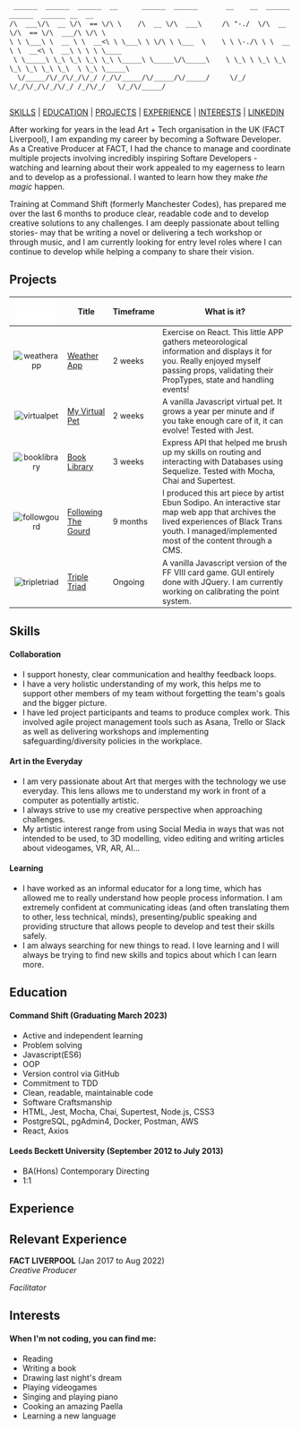 ```
 ______  ______  ______  __      ______  ______       __    __  ______  ______  ______ __  __        
/\  ___\/\  __ \/\  == \/\ \    /\  __ \/\  ___\     /\ "-./  \/\  __ \/\  == \/\  ___/\ \/\ \       
\ \ \___\ \  __ \ \  __<\ \ \___\ \ \/\ \ \___  \    \ \ \-./\ \ \  __ \ \  __<\ \  __\ \ \ \ \____  
 \ \_____\ \_\ \_\ \_\ \_\ \_____\ \_____\/\_____\    \ \_\ \ \_\ \_\ \_\ \_\ \_\ \_\  \ \_\ \_____\ 
  \/_____/\/_/\/_/\/_/ /_/\/_____/\/_____/\/_____/     \/_/  \/_/\/_/\/_/\/_/ /_/\/_/   \/_/\/_____/ 
                                                                
```

[SKILLS](#skills) | [EDUCATION](#education) | [PROJECTS](#projects) | [EXPERIENCE](#experience) | [INTERESTS](#interests) | [LINKEDIN](https://www.linkedin.com/in/carlos-marfil-55875324a/)

After working for years in the lead Art + Tech organisation in the UK (FACT Liverpool), I am expanding my career by becoming a Software Developer. As a Creative Producer at FACT, I had the chance to manage and coordinate multiple projects involving incredibly inspiring Softare Developers - watching and learning about their work appealed to my eagerness to learn and to develop as a professional. I wanted to learn how they make *the magic* happen. 

Training at Command Shift (formerly Manchester Codes), has prepared me over the last 6 months to produce clear, readable code and to develop creative solutions to any challenges. I am deeply passionate about telling stories- may that be writing a novel or delivering a tech workshop or through music, and I am currently looking for entry level roles where I can continue to develop while helping a company to share their vision.

## Projects

| ![buffer](https://github.com/C-Marfil/CV/blob/main/images/tablebuffer.png)![buffer](https://github.com/C-Marfil/CV/blob/main/images/tablebuffer.png) | Title        | Timeframe          | What is it? | 
| :---------:  | ------------- |-------------| -------|
| ![weatherapp](https://github.com/C-Marfil/CV/blob/main/images/WEATHER.png) | [Weather App](https://github.com/C-Marfil/weather-app)      | 2 weeks |  Exercise on React. This little APP gathers meteorological information and displays it for you. Really enjoyed myself passing props, validating their PropTypes, state and handling events! |
| ![virtualpet](https://github.com/C-Marfil/CV/blob/main/images/virtualpet.png) | [My Virtual Pet](https://github.com/C-Marfil/virtual-pet-GUI)      | 2 weeks |  A vanilla Javascript virtual pet. It grows a year per minute and if you take enough care of it, it can evolve! Tested with Jest.|
| ![booklibrary](https://github.com/C-Marfil/CV/blob/main/images/erd.png) | [Book Library](https://github.com/C-Marfil/book_library.git)      | 3 weeks |  Express API that helped me brush up my skills on routing and interacting with Databases using Sequelize. Tested with Mocha, Chai and Supertest. |
| ![followgourd](https://github.com/C-Marfil/CV/blob/main/images/ftg3.png) | [Following The Gourd](https://followthegourd.vercel.app/)      | 9 months |  I produced this art piece by artist Ebun Sodipo. An interactive star map web app that archives the lived experiences of Black Trans youth. I managed/implemented most of the content through a CMS. |
| ![tripletriad](https://github.com/C-Marfil/CV/blob/main/images/ttcardDiablo.png) | [Triple Triad](https://github.com/C-Marfil/triple_triad)      | Ongoing |  A vanilla Javascript version of the FF VIII card game. GUI entirely done with JQuery. I am currently working on calibrating the point system. |

## Skills

#### Collaboration

- I support honesty, clear communication and healthy feedback loops.
- I have a very holistic understanding of my work, this helps me to support other members of my team without forgetting the team's goals and the bigger picture.
- I have led project participants and teams to produce complex work. This involved agile project management tools such as Asana, Trello or Slack as well as delivering workshops and implementing safeguarding/diversity policies in the workplace.

#### Art in the Everyday

- I am very passionate about Art that merges with the technology we use everyday. This lens allows me to understand my work in front of a computer as potentially artistic.
- I always strive to use my creative perspective when approaching challenges.
- My artistic interest range from using Social Media in ways that was not intended to be used, to 3D modelling, video editing and writing articles about videogames, VR, AR, AI...

#### Learning

- I have worked as an informal educator for a long time, which has allowed me to really understand how people process information. I am extremely confident at communicating ideas (and often translating them to other, less technical, minds), presenting/public speaking and providing structure that allows people to develop and test their skills safely.
- I am always searching for new things to read. I love learning and I will always be trying to find new skills and topics about which I can learn more.

## Education

#### Command Shift (Graduating March 2023)

- Active and independent learning
- Problem solving
- Javascript(ES6)
- OOP
- Version control via GitHub
- Commitment to TDD
- Clean, readable, maintainable code
- Software Craftsmanship
- HTML, Jest, Mocha, Chai, Supertest, Node.js, CSS3
- PostgreSQL, pgAdmin4, Docker, Postman, AWS
- React, Axios 

#### Leeds Beckett University (September 2012 to July 2013)

- BA(Hons) Contemporary Directing
- 1:1

## Experience 

## Relevant Experience

**FACT LIVERPOOL** (Jan 2017 to Aug 2022)    
*Creative Producer*  

*Facilitator*  

## Interests
#### When I'm not coding, you can find me:

- Reading
- Writing a book
- Drawing last night's dream
- Playing videogames
- Singing and playing piano
- Cooking an amazing Paella
- Learning a new language
